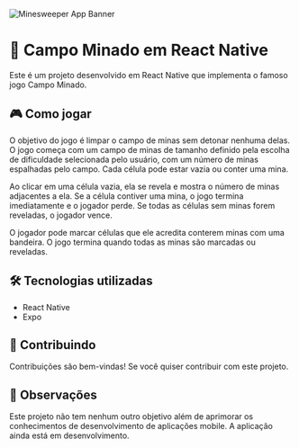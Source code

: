 ![Minesweeper App Banner](https://user-images.githubusercontent.com/104932209/233870824-cefc3f9e-96a4-4348-b1d2-655f296c3d62.jpg)

# 🚩 Campo Minado em React Native

Este é um projeto desenvolvido em React Native que implementa o famoso jogo Campo Minado.

## 🎮 Como jogar

O objetivo do jogo é limpar o campo de minas sem detonar nenhuma delas. O jogo começa com um campo de minas de tamanho definido pela escolha de dificuldade selecionada pelo usuário, com um número de minas espalhadas pelo campo. Cada célula pode estar vazia ou conter uma mina.

Ao clicar em uma célula vazia, ela se revela e mostra o número de minas adjacentes a ela. Se a célula contiver uma mina, o jogo termina imediatamente e o jogador perde. Se todas as células sem minas forem reveladas, o jogador vence.

O jogador pode marcar células que ele acredita conterem minas com uma bandeira. O jogo termina quando todas as minas são marcadas ou reveladas.

## 🛠 Tecnologias utilizadas

- React Native
- Expo

## 🤝 Contribuindo

Contribuições são bem-vindas! Se você quiser contribuir com este projeto.

## 📝 Observações

Este projeto não tem nenhum outro objetivo além de aprimorar os conhecimentos de desenvolvimento de aplicações mobile.
A aplicação ainda está em desenvolvimento.
